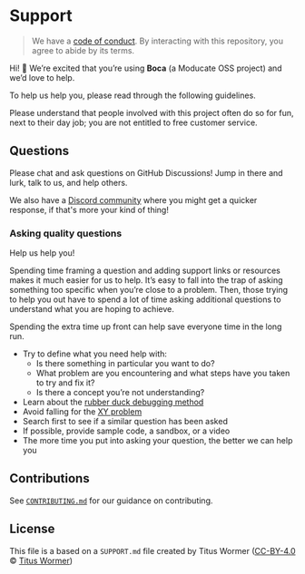 # Support

> We have a [code of conduct](https://github.com/moducate/.github/blob/main/CODE_OF_CONDUCT.md). By interacting with this repository, you agree to abide by its terms.

Hi! 👋 We’re excited that you’re using **Boca** (a Moducate OSS project) and we’d love to help.

To help us help you, please read through the following guidelines.

Please understand that people involved with this project often do so for fun, next to their day job; you are not entitled to free customer service.

## Questions

Please chat and ask questions on GitHub Discussions! Jump in there and lurk, talk to us, and help others.

We also have a [Discord community](https://discord.moducate.app) where you might get a quicker response, if that's more your kind of thing!

### Asking quality questions

Help us help you!

Spending time framing a question and adding support links or resources makes it much easier for us to help.
It’s easy to fall into the trap of asking something too specific when you’re close to a problem.
Then, those trying to help you out have to spend a lot of time asking additional questions to understand what you are hoping to achieve.

Spending the extra time up front can help save everyone time in the long run.

*   Try to define what you need help with:
    *   Is there something in particular you want to do?
    *   What problem are you encountering and what steps have you taken to try
        and fix it?
    *   Is there a concept you’re not understanding?
*   Learn about the [rubber duck debugging method](https://rubberduckdebugging.com/)
*   Avoid falling for the [XY problem](https://xyproblem.info/)
*   Search first to see if a similar question has been asked
*   If possible, provide sample code, a sandbox, or a video
*   The more time you put into asking your question, the better we can help you

## Contributions

See [`CONTRIBUTING.md`](CONTRIBUTING.md) for our guidance on contributing.

## License

This file is a based on a `SUPPORT.md` file created by Titus Wormer ([CC-BY-4.0](https://creativecommons.org/licenses/by/4.0/) © [Titus Wormer](https://wooorm.com))
